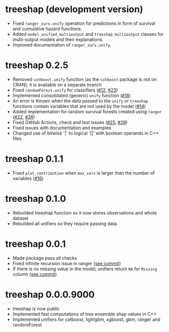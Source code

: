 # treeshap (development version)
* Fixed `ranger_surv.unify` operation for predictions in form of survival and cumulative hazard functions. 
* Added `model_unified_multioutput` and `treeshap_multioutput` classes for multi-output models and their explanations.
* Improved documentation of `ranger_surv.unify`.

# treeshap 0.2.5
* Removed `catboost.unify` function (as the `catboost` package is not on CRAN); it is available on a separate branch
* Fixed `randomForest.unify` for classifiers ([#12](https://github.com/ModelOriented/treeshap/issues/12), [#23](https://github.com/ModelOriented/treeshap/issues/23))
* Implemented consolidated (generic) `unify` function ([#18](https://github.com/ModelOriented/treeshap/issues/18))
* An error is thrown when the data passed to the `unify` or `treeshap` functions contain variables that are not used by the model ([#14](https://github.com/ModelOriented/treeshap/issues/14))
* Added implementation for random survival forests created using `ranger` ([#22](https://github.com/ModelOriented/treeshap/pull/22), [#26](https://github.com/ModelOriented/treeshap/pull/26))
* Fixed GitHub Actions, check and test issues ([#25](https://github.com/ModelOriented/treeshap/pull/25), [#29](https://github.com/ModelOriented/treeshap/pull/29)) 
* Fixed issues with documentation and examples
* Changed use of bitwise '|' to logical '||' with boolean operands in C++ files

# treeshap 0.1.1
* Fixed `plot_contribution` when `max_vars` is larger than the number of variables ([#16](https://github.com/ModelOriented/treeshap/issues/16))

# treeshap 0.1.0
* Rebuilded treeshap function so it now stores observations and whole dataset
* Rebuilded all unifiers so they require passing data.

# treeshap 0.0.1
* Made package pass all checks
* Fixed infinite recursion issue in ranger  ([see commit](https://github.com/ModelOriented/treeshap/commit/eff70d8095932128151fb4c015fd61b89635aa9e))
* If there is no missing value in the model, unifiers return `NA` for `Missing` column ([see commit](https://github.com/ModelOriented/treeshap/commit/eff70d8095932128151fb4c015fd61b89635aa9e))

# treeshap 0.0.0.9000
* treeshap is now public
* Implemented fast computations of tree ensemble shap values in C++
* Implemented unifiers for catboost, lightgbm, xgboost, gbm, ranger and randomForest





